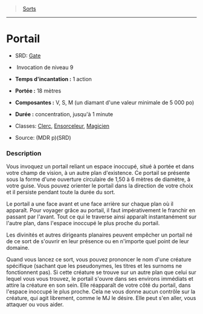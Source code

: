 ﻿---
!SpellItem
Family: SpellHD
Level: 9
Type: Invocation
CastingTime: 1 action
Range: 18 mètres
Components: V, S, M (un diamant d'une valeur minimale de 5 000 po)
Duration: concentration, jusqu'à 1 minute
Classes: '[Clerc](hd_cleric.md), [Ensorceleur](hd_sorcerer.md), [Magicien](hd_wizard.md)'
Id: spells_hd.md#portail
ParentLink: spells_hd.md#sorts
Name: Portail
ParentName: Sorts
NameLevel: 1
AltName: '[Gate](srd_spells_gate.md)'
Source: (MDR p)(SRD)
Attributes: {}
---
> [Sorts](hd_spells.md)

---

# Portail

- SRD: [Gate](srd_spells_gate.md)

-  Invocation de niveau 9

- **Temps d'incantation :** 1 action

- **Portée :** 18 mètres

- **Composantes :** V, S, M (un diamant d'une valeur minimale de 5 000 po)

- **Durée :** concentration, jusqu'à 1 minute

- Classes: [Clerc](hd_cleric.md), [Ensorceleur](hd_sorcerer.md), [Magicien](hd_wizard.md)

- Source: (MDR p)(SRD)

### Description

Vous invoquez un portail reliant un espace inoccupé, situé à portée et dans votre champ de vision, à un autre plan d'existence. Ce portail se présente sous la forme d'une ouverture circulaire de 1,50 à 6 mètres de diamètre, à votre guise. Vous pouvez orienter le portail dans la direction de votre choix et il persiste pendant toute la durée du sort.

Le portail a une face avant et une face arrière sur chaque plan où il apparaît. Pour voyager grâce au portail, il faut impérativement le franchir en passant par l'avant. Tout ce qui le traverse ainsi apparaît instantanément sur l'autre plan, dans l'espace inoccupé le plus proche du portail.

Les divinités et autres dirigeants planaires peuvent empêcher un portail né de ce sort de s'ouvrir en leur présence ou en n'importe quel point de leur domaine.

Quand vous lancez ce sort, vous pouvez prononcer le nom d'une créature spécifique (sachant que les pseudonymes, les titres et les surnoms ne fonctionnent pas). Si cette créature se trouve sur un autre plan que celui sur lequel vous vous trouvez, le portail s'ouvre dans ses environs immédiats et attire la créature en son sein. Elle réapparaît de votre côté du portail, dans l'espace inoccupé le plus proche. Cela ne vous donne aucun contrôle sur la créature, qui agit librement, comme le MJ le désire. Elle peut s'en aller, vous attaquer ou vous aider.

